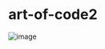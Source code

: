 # art-of-code2
![image](https://github.com/ash4951/art-of-code2/assets/150828273/b4d7729e-2819-43e1-8420-f6e4ae2eef42)
